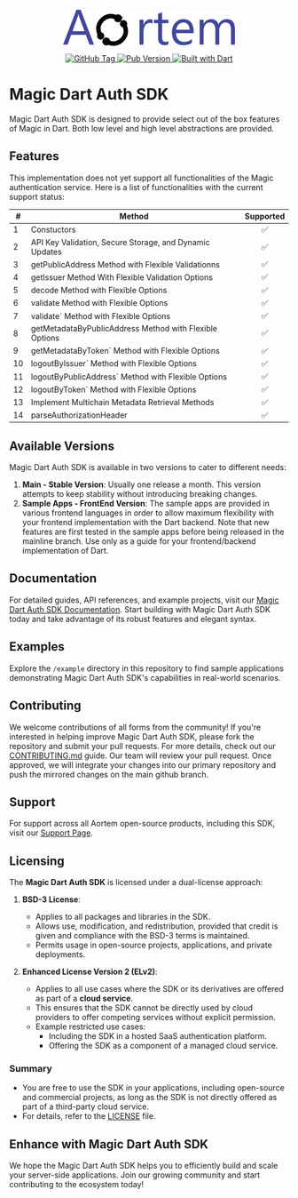 <p align="center">
  <picture>
    <source media="(prefers-color-scheme: dark)" srcset="https://raw.githubusercontent.com/aortem/logos/main/Aortem-logo-small.png" />
    <img align="center" alt="Aortem Logo" src="https://raw.githubusercontent.com/aortem/logos/main/Aortem-logo-small.png" />
  </picture>
</p>

<!-- x-hide-in-docs-end -->
<p align="center" class="github-badges">
  <!-- GitHub Tag Badge -->
  <a href="https://github.com/aortem/magic-dart-auth-sdk/tags">
    <img alt="GitHub Tag" src="https://img.shields.io/github/v/tag/aortem/magic-dart-auth-sdk?style=for-the-badge" />
  </a>
  <!-- Dart-Specific Badges -->
  <a href="https://pub.dev/packages/magic_dart_auth_sdk">
    <img alt="Pub Version" src="https://img.shields.io/pub/v/magic_dart_auth_sdk.svg?style=for-the-badge" />
  </a>
  <a href="https://dart.dev/">
    <img alt="Built with Dart" src="https://img.shields.io/badge/Built%20with-Dart-blue.svg?style=for-the-badge" />
  </a>
<!-- x-hide-in-docs-start -->

# Magic Dart Auth SDK

Magic Dart Auth SDK is designed to provide select out of the box features of Magic in Dart.  Both low level and high level abstractions are provided.

## Features
This implementation does not yet support all functionalities of the Magic authentication service. Here is a list of functionalities with the current support status:

| #  | Method                                                     | Supported |
|----|------------------------------------------------------------|:---------:|
| 1  | Constuctors                                                | ✅        |
| 2  | API Key Validation, Secure Storage, and Dynamic Updates    | ✅        |
| 3  | getPublicAddress Method with Flexible Validationns         | ✅        |
| 4  | getIssuer Method With Flexible Validation Options          | ✅        |
| 5  | decode Method with Flexible Options                        | ✅        |
| 6  | validate Method with Flexible Options                      | ✅        |
| 7  | validate` Method with Flexible Options                     | ✅        |
| 8  | getMetadataByPublicAddress Method with Flexible Options    | ✅        |
| 9  | getMetadataByToken` Method with Flexible Options           | ✅        |
| 10 | logoutByIssuer` Method with Flexible Options               | ✅        |
| 11 | logoutByPublicAddress` Method with Flexible Options        | ✅        |
| 12 | logoutByToken` Method with Flexible Options                | ✅        |
| 13 | Implement Multichain Metadata Retrieval Methods            | ✅        |
| 14 | parseAuthorizationHeader                                   | ✅        |

## Available Versions

Magic Dart Auth SDK is available in two versions to cater to different needs:

1. **Main - Stable Version**: Usually one release a month.  This version attempts to keep stability without introducing breaking changes.
2. **Sample Apps - FrontEnd Version**: The sample apps are provided in various frontend languages in order to allow maximum flexibility with your frontend implementation with the Dart backend.  Note that new features are first tested in the sample apps before being released in the mainline branch. Use only as a guide for your frontend/backend implementation of Dart.

## Documentation

For detailed guides, API references, and example projects, visit our [Magic Dart Auth SDK Documentation](https://sdks.aortem.io/magic-dart-auth-sdk). Start building with  Magic Dart Auth SDK today and take advantage of its robust features and elegant syntax.

## Examples

Explore the `/example` directory in this repository to find sample applications demonstrating  Magic Dart Auth SDK's capabilities in real-world scenarios.

## Contributing

We welcome contributions of all forms from the community! If you're interested in helping improve  Magic Dart Auth SDK, please fork the repository and submit your pull requests. For more details, check out our [CONTRIBUTING.md](CONTRIBUTING.md) guide.  Our team will review your pull request. Once approved, we will integrate your changes into our primary repository and push the mirrored changes on the main github branch.

## Support

For support across all Aortem open-source products, including this SDK, visit our [Support Page](https://aortem.io/support).

## Licensing

The **Magic Dart Auth SDK** is licensed under a dual-license approach:

1. **BSD-3 License**:
   - Applies to all packages and libraries in the SDK.
   - Allows use, modification, and redistribution, provided that credit is given and compliance with the BSD-3 terms is maintained.
   - Permits usage in open-source projects, applications, and private deployments.

2. **Enhanced License Version 2 (ELv2)**:
   - Applies to all use cases where the SDK or its derivatives are offered as part of a **cloud service**.
   - This ensures that the SDK cannot be directly used by cloud providers to offer competing services without explicit permission.
   - Example restricted use cases:
     - Including the SDK in a hosted SaaS authentication platform.
     - Offering the SDK as a component of a managed cloud service.

### **Summary**
- You are free to use the SDK in your applications, including open-source and commercial projects, as long as the SDK is not directly offered as part of a third-party cloud service.
- For details, refer to the [LICENSE](LICENSE.md) file.

## Enhance with Magic Dart Auth SDK

We hope the Magic Dart Auth SDK helps you to efficiently build and scale your server-side applications. Join our growing community and start contributing to the ecosystem today!